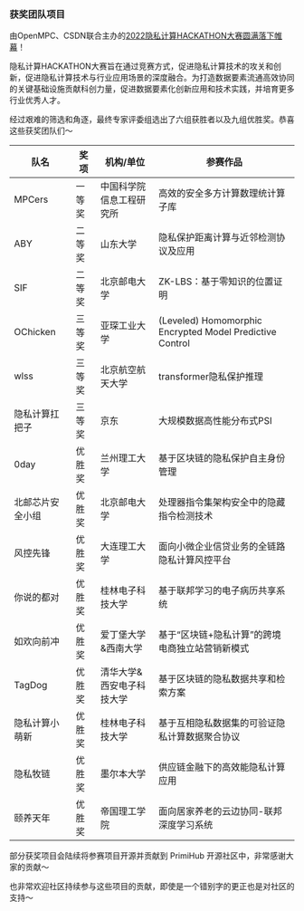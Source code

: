 ### 获奖团队项目

由OpenMPC、CSDN联合主办的[2022隐私计算HACKATHON大赛圆满落下帷幕](https://mp.weixin.qq.com/s/0UINaDxnC14GZucZGtLXqw)！

隐私计算HACKATHON大赛旨在通过竞赛方式，促进隐私计算技术的攻关和创新，促进隐私计算技术与行业应用场景的深度融合。为打造数据要素流通高效协同的关键基础设施贡献科创力量，促进数据要素化创新应用和技术实践，并培育更多行业优秀人才。

经过艰难的筛选和角逐，最终专家评委组选出了六组获胜者以及九组优胜奖。恭喜这些获奖团队们～

| 队名             | 奖项   | 机构/单位                 | 参赛作品                                                 |
| ---------------- | ------ | ------------------------- | -------------------------------------------------------- |
| MPCers           | 一等奖 | 中国科学院信息工程研究所  | 高效的安全多方计算数理统计算子库                         |
| ABY              | 二等奖 | 山东大学                  | 隐私保护距离计算与近邻检测协议及应用                     |
| SIF              | 二等奖 | 北京邮电大学              | ZK-LBS：基于零知识的位置证明                             |
| OChicken         | 三等奖 | 亚琛工业大学              | (Leveled) Homomorphic Encrypted Model Predictive Control |
| wlss             | 三等奖 | 北京航空航天大学          | transformer隐私保护推理                                  |
| 隐私计算扛把子   | 三等奖 | 京东                      | 大规模数据高性能分布式PSI                                |
| 0day             | 优胜奖 | 兰州理工大学              | 基于区块链的隐私保护自主身份管理                         |
| 北邮芯片安全小组 | 优胜奖 | 北京邮电大学              | 处理器指令集架构安全中的隐藏指令检测技术                 |
| 风控先锋         | 优胜奖 | 大连理工大学              | 面向小微企业信贷业务的全链路隐私计算风控平台             |
| 你说的都对       | 优胜奖 | 桂林电子科技大学          | 基于联邦学习的电子病历共享系统                           |
| 如欢向前冲       | 优胜奖 | 爱丁堡大学&西南大学       | 基于“区块链+隐私计算”的跨境电商独立站营销新模式          |
| TagDog           | 优胜奖 | 清华大学&西安电子科技大学 | 基于区块链的隐私数据共享和检索方案                       |
| 隐私计算小萌新   | 优胜奖 | 桂林电子科技大学          | 基于互相隐私数据集的可验证隐私计算数据聚合协议           |
| 隐私牧链         | 优胜奖 | 墨尔本大学                | 供应链金融下的高效能隐私计算应用                         |
| 颐养天年         | 优胜奖 | 帝国理工学院              | 面向居家养老的云边协同-联邦深度学习系统                  |

部分获奖项目会陆续将参赛项目开源并贡献到 PrimiHub 开源社区中，非常感谢大家的贡献～

也非常欢迎社区持续参与这些项目的贡献，即使是一个错别字的更正也是对社区的支持～
